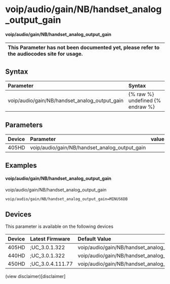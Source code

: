 ﻿---
description: voip/audio/gain/NB/handset_analog_output_gain
search:
    keywords: ['voip','audio','gain','NB','handset_analog_output_gain']
---

# voip/audio/gain/NB/handset_analog_output_gain

#### voip/audio/gain/NB/handset_analog_output_gain


| This Parameter has not been documented yet, please refer to the audiocodes site for usage.  |
| :--- |

## Syntax
| Parameter | Syntax |
| :--- | :--- |
|voip/audio/gain/NB/handset_analog_output_gain | {% raw %} undefined {% endraw %} |

## Parameters
|Device|Parameter|value|Description|
|:---|:---|:---|:---|
| 405HD | voip/audio/gain/NB/handset_analog_output_gain |  |  |

## Examples
#### voip/audio/gain/NB/handset_analog_output_gain

voip/audio/gain/NB/handset_analog_output_gain

```
voip/audio/gain/NB/handset_analog_output_gain=MINUS6DB
```

## Devices
This parameter is available on the following devices

| Device | Latest Firmware | Default Value |
|:---|:---|:---|
| 405HD | ;UC_3.0.1.322 | voip/audio/gain/NB/handset_analog_output_gain=MINUS6DB 
| 440HD | ;UC_3.0.1.322 | voip/audio/gain/NB/handset_analog_output_gain=0DB 
| 450HD | ;UC_3.0.4.111.77 | voip/audio/gain/NB/handset_analog_output_gain=0DB 

(view disclaimer)[disclaimer]
